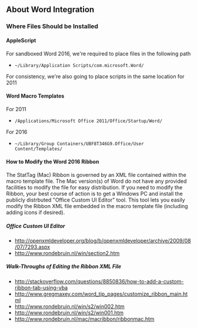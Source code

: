 
## About Word Integration ##

### Where Files Should be Installed ###

#### AppleScript ####

For sandboxed Word 2016, we're required to place files in the following path

* `~/Library/Application Scripts/com.microsoft.Word/`

For consistency, we're also going to place scripts in the same location for 2011


#### Word Macro Templates ####

For 2011

* `/Applications/Microsoft Office 2011/Office/Startup/Word/`

For 2016

* `~/Library/Group Containers/UBF8T346G9.Office/User Content/Templates/`


#### How to Modify the Word 2016 Ribbon ####

The StatTag (Mac) Ribbon is governed by an XML file contained within the macro template file. The Mac version(s) of Word do not have any provided facilities to modify the file for easy distribution. If you need to modify the Ribbon, your best course of action is to get a Windows PC and install the publicly distrbuted "Office Custom UI Editor" tool. This tool lets you easily modify the Ribbon XML file embedded in the macro template file (including adding icons if desired).

##### Office Custom UI Editor #####

- http://openxmldeveloper.org/blog/b/openxmldeveloper/archive/2009/08/07/7293.aspx
- http://www.rondebruin.nl/win/section2.htm

##### Walk-Throughs of Editing the Ribbon XML File #####

- http://stackoverflow.com/questions/8850836/how-to-add-a-custom-ribbon-tab-using-vba
- http://www.gregmaxey.com/word_tip_pages/customize_ribbon_main.html
- http://www.rondebruin.nl/win/s2/win002.htm
- http://www.rondebruin.nl/win/s2/win001.htm
- http://www.rondebruin.nl/mac/macribbon/ribbonmac.htm


